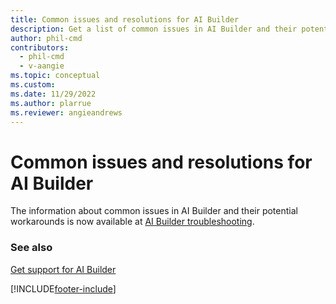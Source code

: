 ```yaml
---
title: Common issues and resolutions for AI Builder
description: Get a list of common issues in AI Builder and their potential workarounds.
author: phil-cmd
contributors:
  - phil-cmd
  - v-aangie
ms.topic: conceptual
ms.custom: 
ms.date: 11/29/2022
ms.author: plarrue
ms.reviewer: angieandrews
---
```


# Common issues and resolutions for AI Builder

The information about common issues in AI Builder and their potential workarounds is now available at [AI Builder troubleshooting](/troubleshoot/power-platform/ai-builder/welcome-ai-builder).

### See also

[Get support for AI Builder](support.md)


[!INCLUDE[footer-include](includes/footer-banner.md)]
